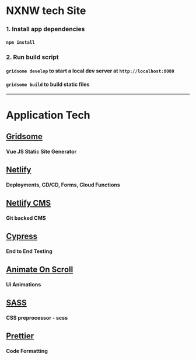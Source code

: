 # NXNW tech Site

### 1. Install app dependencies

#### `npm install`

### 2. Run build script

#### `gridsome develop` to start a local dev server at `http://localhost:8080`

#### `gridsome build` to build static files

---

# Application Tech

## [Gridsome](https://gridsome.org/)

#### Vue JS Static Site Generator

## [Netlify](https://www.netlify.com/)

#### Deployments, CD/CD, Forms, Cloud Functions

## [Netlify CMS](https://www.netlifycms.org/)

#### Git backed CMS

## [Cypress](https://www.cypress.io/)

#### End to End Testing

## [Animate On Scroll](https://github.com/michalsnik/aos)

#### Ui Animations

## [SASS](https://sass-lang.com/)

#### CSS preprocessor - scss

## [Prettier](https://prettier.io/)

#### Code Formatting
